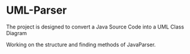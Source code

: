 # UML-Parser
The project is designed to convert a Java Source Code into a UML Class Diagram

Working on the structure and finding methods of JavaParser.

